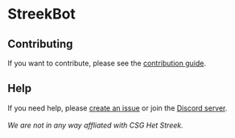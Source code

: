 # StreekBot

## Contributing

If you want to contribute, please see the [contribution guide](https://github.com/HetStreek/.github/blob/main/.github/CONTRIBUTING.md).

## Help

If you need help, please [create an issue](https://github.com/HetStreek/StreekBot/issues/new) or join the [Discord server](https://discord.gg/Nk22nMnk66).
\
\
_We are not in any way affliated with CSG Het Streek._
